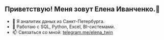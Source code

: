 ## Приветствую! Меня зовут Елена Иванченко.👋

- 🔭 Я аналитик даных из Санкт-Петербурга.
- 🌱 Работаю с SQL, Python, Excel, BI-системами.
- 📫 Связаться со мной: [telegram.me/elena_twin](https://t.me/elena_twin)
